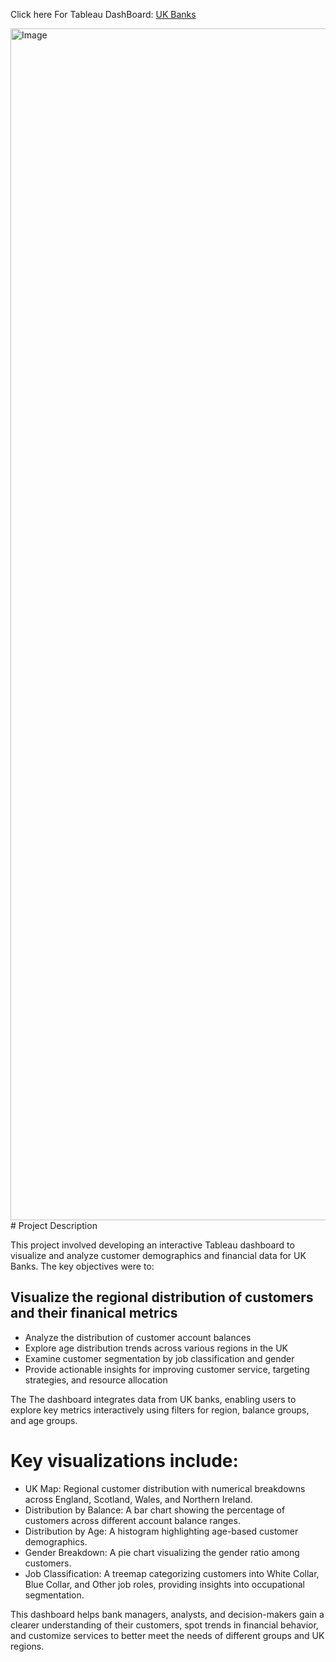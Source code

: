 Click here For Tableau DashBoard: [UK Banks](https://public.tableau.com/app/profile/ivan.mu6616/viz/UK-Banks_17374034969010/Dashboard1)

<img width="1907" alt="Image" src="https://github.com/user-attachments/assets/c7ce6ee3-ba81-452b-982c-740b75eae22a" />
# Project Description

This project involved developing an interactive Tableau dashboard to visualize and analyze customer demographics and financial data for UK Banks. The key objectives were to:

## Visualize the regional distribution of customers and their finanical metrics 
- Analyze the distribution of customer account balances
- Explore age distribution trends across various regions in the UK
- Examine customer segmentation by job classification and gender
- Provide actionable insights for improving customer service, targeting strategies, and resource allocation

The The dashboard integrates data from UK banks, enabling users to explore key metrics interactively using filters for region, balance groups, and age groups.

# Key visualizations include:
-  UK Map: Regional customer distribution with numerical breakdowns across England, Scotland, Wales, and Northern Ireland.
-  Distribution by Balance: A bar chart showing the percentage of customers across different account balance ranges.
-  Distribution by Age: A histogram highlighting age-based customer demographics.
-  Gender Breakdown: A pie chart visualizing the gender ratio among customers.
-  Job Classification: A treemap categorizing customers into White Collar, Blue Collar, and Other job roles, providing insights into occupational segmentation.

This dashboard helps bank managers, analysts, and decision-makers gain a clearer understanding of their customers, spot trends in financial behavior, and customize services to better meet the needs of different groups and UK regions.
